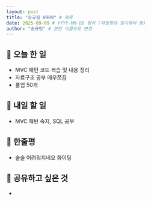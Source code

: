 ```yaml
---
layout: post
title: "송규림 0909" # 제목
date: 2025-09-09 # YYYY-MM-DD 형식 (파일명과 일치해야 함)
author: "송규림" # 본인 이름으로 변경
---
```


## 📝 오늘 한 일

- MVC 패턴 코드 복습 및 내용 정리
- 자료구조 공부 매우쪼끔
- 풀업 50개

## 🎯 내일 할 일

- MVC 패턴 숙지, SQL 공부

## 💭 한줄평

- 슬슬 어려워지네요 화이팅

## 🔗 공유하고 싶은 것

- 
